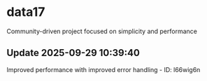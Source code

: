 # data17
Community-driven project focused on simplicity and performance

## Update 2025-09-29 10:39:40
Improved performance with improved error handling - ID: l66wig6n

